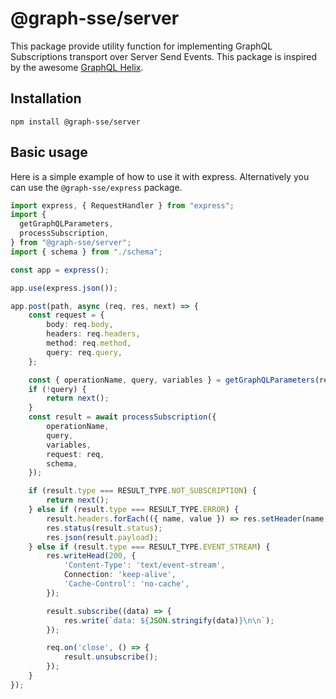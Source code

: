 # @graph-sse/server

This package provide utility function for implementing GraphQL Subscriptions transport over Server Send Events. This package is inspired by the awesome [GraphQL Helix](https://github.com/contrawork/graphql-helix).

## Installation

```shell
npm install @graph-sse/server
```

## Basic usage

Here is a simple example of how to use it with express. Alternatively you can use the  `@graph-sse/express`  package.

```typescript
import express, { RequestHandler } from "express";
import {
  getGraphQLParameters,
  processSubscription,
} from "@graph-sse/server";
import { schema } from "./schema";

const app = express();

app.use(express.json());

app.post(path, async (req, res, next) => {
    const request = {
        body: req.body,
        headers: req.headers,
        method: req.method,
        query: req.query,
    };

    const { operationName, query, variables } = getGraphQLParameters(request);
    if (!query) {
        return next();
    }
    const result = await processSubscription({
        operationName,
        query,
        variables,
        request: req,
        schema,
    });

    if (result.type === RESULT_TYPE.NOT_SUBSCRIPTION) {
        return next();
    } else if (result.type === RESULT_TYPE.ERROR) {
        result.headers.forEach(({ name, value }) => res.setHeader(name, value));
        res.status(result.status);
        res.json(result.payload);
    } else if (result.type === RESULT_TYPE.EVENT_STREAM) {
        res.writeHead(200, {
            'Content-Type': 'text/event-stream',
            Connection: 'keep-alive',
            'Cache-Control': 'no-cache',
        });

        result.subscribe((data) => {
            res.write(`data: ${JSON.stringify(data)}\n\n`);
        });

        req.on('close', () => {
            result.unsubscribe();
        });
    }
});
```
